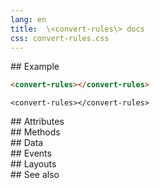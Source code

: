 ```yaml
---
lang: en
title:  \<convert-rules\> docs
css: convert-rules.css
---
```


<main>

<section id=example>
## Example


```html
<convert-rules></convert-rules>
```

```{=html}
<convert-rules></convert-rules>
```



</section>

<section id=attributes>
## Attributes

</section>

<section id=methods>
## Methods

</section>

<section id=data>
## Data

</section>

<section id=events>
## Events

</section>

<section id=layouts>
## Layouts

</section>

<section id=see-also>
## See also

</main>


<script type="module">
import {ConvertRules} from './ConvertRules.js'

window.convertRules = document.querySelector('convert-rules')
</script>

